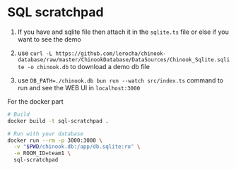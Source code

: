 # SQL scratchpad

1. If you have and sqlite file then attach it in the `sqlite.ts` file or else if you want to see the demo
2. use `curl -L https://github.com/lerocha/chinook-database/raw/master/ChinookDatabase/DataSources/Chinook_Sqlite.sqlite -o chinook.db` to download a demo db file 

3. use `DB_PATH=./chinook.db bun run --watch src/index.ts` command to run and see the WEB UI in `localhost:3000` 

For the docker part 

```bash
# Build
docker build -t sql-scratchpad .

# Run with your database
docker run --rm -p 3000:3000 \
  -v "$PWD/chinook.db:/app/db.sqlite:ro" \
  -e ROOM_ID=team1 \
  sql-scratchpad
```